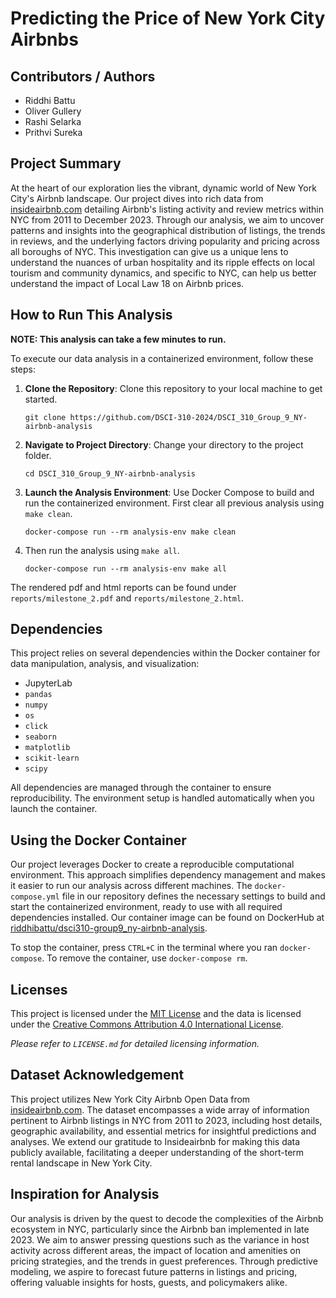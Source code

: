 # Predicting the Price of New York City Airbnbs

## Contributors / Authors
- Riddhi Battu
- Oliver Gullery
- Rashi Selarka
- Prithvi Sureka

## Project Summary
At the heart of our exploration lies the vibrant, dynamic world of New York City's Airbnb landscape. Our project dives into rich data from [insideairbnb.com](http://insideairbnb.com/get-the-data/) detailing Airbnb's listing activity and review metrics within NYC from 2011 to December 2023. Through our analysis, we aim to uncover patterns and insights into the geographical distribution of listings, the trends in reviews, and the underlying factors driving popularity and pricing across all boroughs of NYC. This investigation can give us a unique lens to understand the nuances of urban hospitality and its ripple effects on local tourism and community dynamics, and specific to NYC, can help us better understand the impact of Local Law 18 on Airbnb prices.

## How to Run This Analysis

**NOTE: This analysis can take a few minutes to run.**

To execute our data analysis in a containerized environment, follow these steps:

1. **Clone the Repository**: Clone this repository to your local machine to get started.
   ```
   git clone https://github.com/DSCI-310-2024/DSCI_310_Group_9_NY-airbnb-analysis
   ```
2. **Navigate to Project Directory**: Change your directory to the project folder.
   ```
   cd DSCI_310_Group_9_NY-airbnb-analysis
   ```
3. **Launch the Analysis Environment**: Use Docker Compose to build and run the containerized environment. First clear all previous analysis using `make clean`.
   ```
   docker-compose run --rm analysis-env make clean
   ```
4. Then run the analysis using `make all`.
   ```
   docker-compose run --rm analysis-env make all
   ```

The rendered pdf and html reports can be found under `reports/milestone_2.pdf` and `reports/milestone_2.html`.

## Dependencies

This project relies on several dependencies within the Docker container for data manipulation, analysis, and visualization:
- JupyterLab
- `pandas`
- `numpy`
- `os`
- `click`
- `seaborn`
- `matplotlib`
- `scikit-learn`
- `scipy`

All dependencies are managed through the container to ensure reproducibility. The environment setup is handled automatically when you launch the container.

## Using the Docker Container

Our project leverages Docker to create a reproducible computational environment. This approach simplifies dependency management and makes it easier to run our analysis across different machines. The `docker-compose.yml` file in our repository defines the necessary settings to build and start the containerized environment, ready to use with all required dependencies installed. Our container image can be found on DockerHub at [riddhibattu/dsci310-group9_ny-airbnb-analysis](https://hub.docker.com/r/riddhibattu/dsci310-group9_ny-airbnb-analysis).

To stop the container, press `CTRL+C` in the terminal where you ran `docker-compose`. To remove the container, use `docker-compose rm`.

## Licenses

This project is licensed under the [MIT License](./LICENSE) and the data is licensed under the [Creative Commons Attribution 4.0 International License](./LICENSE).

_Please refer to `LICENSE.md` for detailed licensing information._

## Dataset Acknowledgement

This project utilizes New York City Airbnb Open Data from [insideairbnb.com](http://insideairbnb.com/get-the-data/). The dataset encompasses a wide array of information pertinent to Airbnb listings in NYC from 2011 to 2023, including host details, geographic availability, and essential metrics for insightful predictions and analyses. We extend our gratitude to Insideairbnb for making this data publicly available, facilitating a deeper understanding of the short-term rental landscape in New York City.

## Inspiration for Analysis

Our analysis is driven by the quest to decode the complexities of the Airbnb ecosystem in NYC, particularly since the Airbnb ban implemented in late 2023. We aim to answer pressing questions such as the variance in host activity across different areas, the impact of location and amenities on pricing strategies, and the trends in guest preferences. Through predictive modeling, we aspire to forecast future patterns in listings and pricing, offering valuable insights for hosts, guests, and policymakers alike. 